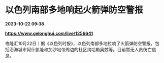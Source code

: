 # 以色列南部多地响起火箭弹防空警报

**2023-10-22 09:38**

**https://www.gelonghui.com/live/1256641**

格隆汇10月22日｜据《以色列时报》，以色列南部多地拉响了火箭弹防空警报，包括沿海城市阿什凯隆和加沙地带周边的社区纳哈勒奥兹等。目前暂无人员伤亡信息。